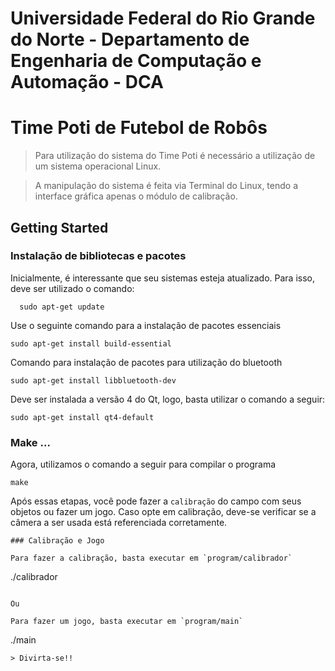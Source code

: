 # Universidade Federal do Rio Grande do Norte - Departamento de Engenharia de Computação e Automação - DCA

# Time Poti de Futebol de Robôs

> Para utilização do sistema do Time Poti é necessário a utilização de um sistema operacional Linux. 

> A manipulação do sistema é feita via Terminal do Linux, tendo a interface gráfica apenas o módulo de calibração.

Getting Started
---------------

### Instalação de bibliotecas e pacotes

Inicialmente, é interessante que seu sistemas esteja atualizado. Para isso, deve ser utilizado o comando:

```
  sudo apt-get update
```

Use o seguinte comando para a instalação de pacotes essenciais
```
sudo apt-get install build-essential
```

Comando para instalação de pacotes para utilização do bluetooth
```
sudo apt-get install libbluetooth-dev
```

Deve ser instalada a versão 4 do Qt, logo, basta utilizar o comando a seguir:
```
sudo apt-get install qt4-default
```

### Make ...
Agora, utilizamos o comando a seguir para compilar o programa
```
make
```

Após essas etapas, você pode fazer a `calibração` do campo com seus objetos ou fazer um jogo. 
Caso opte em calibração, deve-se verificar se a câmera a ser usada está referenciada corretamente.
```
### Calibração e Jogo

Para fazer a calibração, basta executar em `program/calibrador`
```
./calibrador
```

Ou 

Para fazer um jogo, basta executar em `program/main`
```
./main
```
> Divirta-se!!
